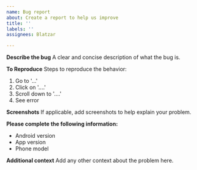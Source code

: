 ```yaml
---
name: Bug report
about: Create a report to help us improve
title: ''
labels: ''
assignees: Blatzar

---
```


**Describe the bug**
A clear and concise description of what the bug is.

**To Reproduce**
Steps to reproduce the behavior:
1. Go to '...'
2. Click on '....'
3. Scroll down to '....'
4. See error

**Screenshots**
If applicable, add screenshots to help explain your problem.

**Please complete the following information:**
 - Android version
 - App version
 - Phone model

**Additional context**
Add any other context about the problem here.
